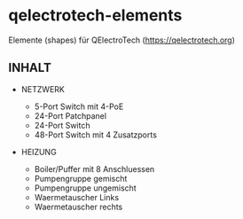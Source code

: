 # qelectrotech-elements
Elemente (shapes) für QElectroTech (https://qelectrotech.org)

## INHALT

-  NETZWERK
   - 5-Port Switch mit 4-PoE
   - 24-Port Patchpanel
   - 24-Port Switch
   - 48-Port Switch mit 4 Zusatzports

- HEIZUNG
  - Boiler/Puffer mit 8 Anschluessen
  - Pumpengruppe gemischt
  - Pumpengruppe ungemischt
  - Waermetauscher Links
  - Waermetauscher rechts
